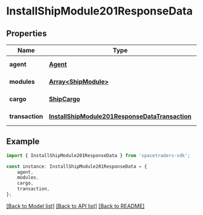 # InstallShipModule201ResponseData


## Properties

Name | Type | Description | Notes
------------ | ------------- | ------------- | -------------
**agent** | [**Agent**](Agent.md) |  | [default to undefined]
**modules** | [**Array&lt;ShipModule&gt;**](ShipModule.md) |  | [default to undefined]
**cargo** | [**ShipCargo**](ShipCargo.md) |  | [default to undefined]
**transaction** | [**InstallShipModule201ResponseDataTransaction**](InstallShipModule201ResponseDataTransaction.md) |  | [default to undefined]

## Example

```typescript
import { InstallShipModule201ResponseData } from 'spacetraders-sdk';

const instance: InstallShipModule201ResponseData = {
    agent,
    modules,
    cargo,
    transaction,
};
```

[[Back to Model list]](../README.md#documentation-for-models) [[Back to API list]](../README.md#documentation-for-api-endpoints) [[Back to README]](../README.md)
